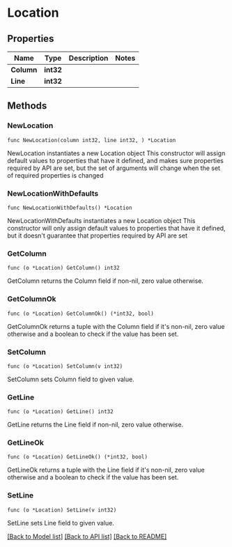 # Location

## Properties

Name | Type | Description | Notes
------------ | ------------- | ------------- | -------------
**Column** | **int32** |  | 
**Line** | **int32** |  | 

## Methods

### NewLocation

`func NewLocation(column int32, line int32, ) *Location`

NewLocation instantiates a new Location object
This constructor will assign default values to properties that have it defined,
and makes sure properties required by API are set, but the set of arguments
will change when the set of required properties is changed

### NewLocationWithDefaults

`func NewLocationWithDefaults() *Location`

NewLocationWithDefaults instantiates a new Location object
This constructor will only assign default values to properties that have it defined,
but it doesn't guarantee that properties required by API are set

### GetColumn

`func (o *Location) GetColumn() int32`

GetColumn returns the Column field if non-nil, zero value otherwise.

### GetColumnOk

`func (o *Location) GetColumnOk() (*int32, bool)`

GetColumnOk returns a tuple with the Column field if it's non-nil, zero value otherwise
and a boolean to check if the value has been set.

### SetColumn

`func (o *Location) SetColumn(v int32)`

SetColumn sets Column field to given value.


### GetLine

`func (o *Location) GetLine() int32`

GetLine returns the Line field if non-nil, zero value otherwise.

### GetLineOk

`func (o *Location) GetLineOk() (*int32, bool)`

GetLineOk returns a tuple with the Line field if it's non-nil, zero value otherwise
and a boolean to check if the value has been set.

### SetLine

`func (o *Location) SetLine(v int32)`

SetLine sets Line field to given value.



[[Back to Model list]](../README.md#documentation-for-models) [[Back to API list]](../README.md#documentation-for-api-endpoints) [[Back to README]](../README.md)


